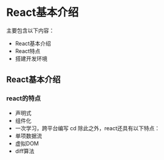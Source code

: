 # React基本介绍

主要包含以下内容：

* React基本介绍
* React特点
* 搭建开发环境

## React基本介绍
 ### react的特点
 * 声明式
 * 组件化
 * 一次学习，跨平台编写
   cd
  除此之外，react还具有以下特点：
  * 单项数据流
  * 虚拟DOM
  * diff算法 